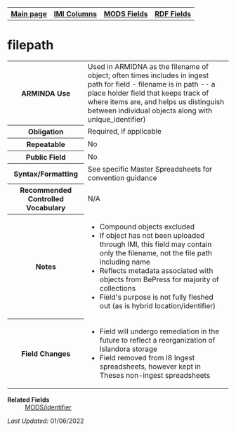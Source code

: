 
<!DOCTYPE html>
<html>

<body>
<table style="width:100%">
  <tr>
    <th><a href="index.md">Main page</a></th>
	<th><a href="IMI.md">IMI Columns</a></th>
    <th><a href="MODS.md">MODS Fields</a></th>
    <th><a href="RDF.md">RDF Fields</a></th>
  </tr>
</table>

<h1>filepath</h1>
<table>
<tr>
	<th>ARMINDA Use</th>
	<td> Used in ARMIDNA as the filename of object; often times includes in ingest path for field - filename is in path  -- a place holder field that keeps track of where items are, and helps us distinguish between individual objects along with unique_identifier)</td>
</tr>
<tr>
	<th>Obligation</th>
	<td>Required, if applicable</td>
</tr>
<tr>
	<th>Repeatable</th>
	<td>No</td>
</tr>
<tr>
	<th>Public Field</th>
	<td>No</td>
</tr>
<tr>
	<th>Syntax/Formatting</th>
	<td>See specific Master Spreadsheets for convention guidance</td>
</tr>
<tr>
	<th>Recommended Controlled Vocabulary</th>
	<td>N/A</td>
</tr>
<tr>
	<th>Notes</th>
	<td>
		<ul>
			<li>Compound objects excluded</li>
			<li>If object has not been uploaded through IMI, this field may contain only the filename, not the file path including name</li>
			<li>Reflects metadata associated with objects from BePress for majority of collections</li>
			<li>Field's purpose is not fully fleshed out (as is hybrid location/identifier)</li>
		</ul>
	</td>
</tr>
<tr>
	<th>Field Changes</th>
	<td>
		<ul>
			<li>Field will undergo remediation in the future to reflect a reorganization of Islandora storage</li>
			<li>Field removed from I8 Ingest spreadsheets, however kept in Theses non-ingest spreadsheets</li>
		</ul>
	</td>
</tr>
</table>
<dl>
	<tdt><b>Related Fields</b></dt>
			<dd><a href="mods.identifier.md">MODS/identifier</a></dd>
</dl>
<p><i>Last Updated: </i>01/06/2022</p>

</body>
</html>